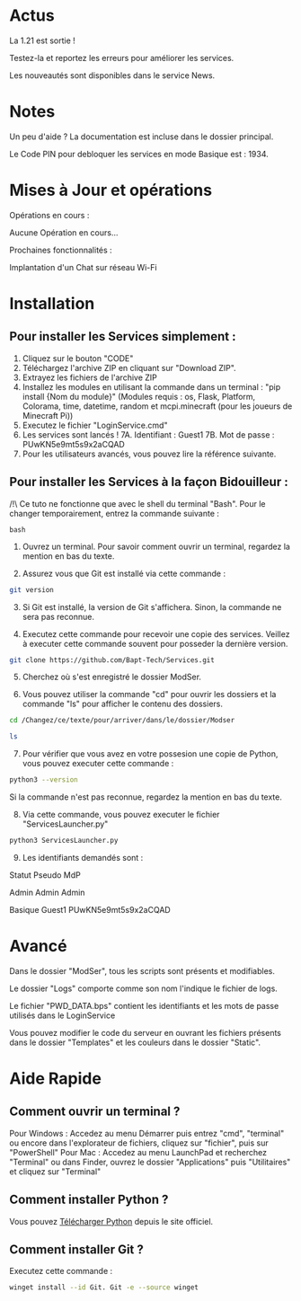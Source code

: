# Actus

La 1.21 est sortie !

Testez-la et reportez les erreurs pour améliorer les services.

Les nouveautés sont disponibles dans le service News.

# Notes

Un peu d'aide ? La documentation est incluse dans le dossier principal.

Le Code PIN pour debloquer les services en mode Basique est : 1934.

# Mises à Jour et opérations

Opérations en cours : 

Aucune Opération en cours...

Prochaines fonctionnalités : 

Implantation d'un Chat sur réseau Wi-Fi

# Installation

## Pour installer les Services simplement : 

1. Cliquez sur le bouton "CODE"
2. Téléchargez l'archive ZIP en cliquant sur "Download ZIP".
3. Extrayez les fichiers de l'archive ZIP
4. Installez les modules en utilisant la commande dans un terminal : "pip install {Nom du module}" (Modules requis : os, Flask, Platform, Colorama, time, datetime, random et mcpi.minecraft (pour les joueurs de Minecraft Pi)) 
5. Executez le fichier "LoginService.cmd"
6. Les services sont lancés !
7A. Identifiant : Guest1
7B. Mot de passe : PUwKN5e9mt5s9x2aCQAD
8. Pour les utilisateurs avancés, vous pouvez lire la référence suivante.

## Pour installer les Services à la façon Bidouilleur : 

/!\ Ce tuto ne fonctionne que avec le shell du terminal "Bash".
Pour le changer temporairement, entrez la commande suivante : 
```pwsh
bash
```

1. Ouvrez un terminal. Pour savoir comment ouvrir un terminal, regardez la mention en bas du texte. 

2. Assurez vous que Git est installé via cette commande :
 ```bash
git version
```
3. Si Git est installé, la version de Git s'affichera. Sinon, la commande ne sera pas reconnue.

4. Executez cette commande pour recevoir une copie des services. Veillez à executer cette commande souvent pour posseder la dernière version. 

```bash
git clone https://github.com/Bapt-Tech/Services.git
```
5. Cherchez où s'est enregistré le dossier ModSer.

6. Vous pouvez utiliser la commande "cd" pour ouvrir les dossiers et la commande "ls" pour afficher le contenu des dossiers.
```bash
cd /Changez/ce/texte/pour/arriver/dans/le/dossier/Modser
```
```bash
ls
```

7. Pour vérifier que vous avez en votre possesion une copie de Python, vous pouvez executer cette commande :
```bash
python3 --version
```
Si la commande n'est pas reconnue, regardez la mention en bas du texte.


8. Via cette commande, vous pouvez executer le fichier "ServicesLauncher.py"
```bash
python3 ServicesLauncher.py
```

9. Les identifiants demandés sont :

Statut		Pseudo		MdP

Admin		Admin		Admin              

Basique		Guest1		PUwKN5e9mt5s9x2aCQAD


# Avancé

Dans le dossier "ModSer", tous les scripts sont présents et modifiables.

Le dossier "Logs" comporte comme son nom l'indique le fichier de logs.

Le fichier "PWD_DATA.bps" contient les identifiants et les mots de passe utilisés dans le LoginService

Vous pouvez modifier le code du serveur en ouvrant les fichiers présents dans le dossier "Templates" et les couleurs dans le dossier "Static".

# Aide Rapide

## Comment ouvrir un terminal ?

Pour Windows : Accedez au menu Démarrer puis entrez "cmd", "terminal" ou encore dans l'explorateur de fichiers, cliquez sur "fichier", puis sur "PowerShell"
Pour Mac : Accedez au menu LaunchPad et recherchez "Terminal" ou dans Finder, ouvrez le dossier "Applications" puis "Utilitaires" et cliquez sur "Terminal"

## Comment installer Python ?

Vous pouvez [Télécharger Python](https://www.python.org/) depuis le site officiel.

## Comment installer Git ?

Executez cette commande : 
```bash
winget install --id Git. Git -e --source winget
```
